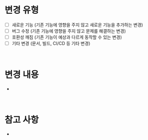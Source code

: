 # 변경 유형

- [ ] 새로운 기능 (기존 기능에 영향을 주지 않고 새로운 기능을 추가하는 변경)
- [ ] 버그 수정 (기존 기능에 영향을 주지 않고 문제를 해결하는 변경)
- [ ] 호환성 깨짐 (기존 기능이 예상과 다르게 동작할 수 있는 변경)
- [ ] 기타 변경 (문서, 빌드, CI/CD 등 기타 변경)
<br>

# 변경 내용
<!-- 변경 사항 요약 및 해결된 이슈를 포함해 주세요. 또한, 변경의 배경을 설명하고 필요한 종속성이 있다면 함께 기재해 주세요 -->
-
<br>

# 참고 사항
<!-- 선택 사항. 변경 검토 시 참고해야 할 내용을 포함해 주세요 -->
-
<br>